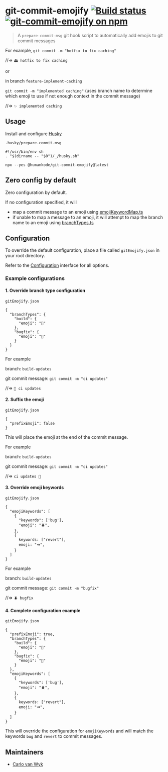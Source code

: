 # git-commit-emojify [![Build status](https://github.com/thecarlo/git-commit-emojify/actions/workflows/build.yml/badge.svg)](https://github.com/thecarlo/git-commit-emojify/actions/workflows/build.yml) [![git-commit-emojify on npm](https://img.shields.io/npm/v/@humankode/git-commit-emojify)](https://www.npmjs.com/package/@humankode/git-commit-emojify)

> A `prepare-commit-msg` git hook script to automatically add emojis to git commit messages

For example, `git commit -m "hotfix to fix caching"`

//=> `🚑 hotfix to fix caching`

or

in branch `feature-implement-caching`

`git commit -m "implemented caching"` (uses branch name to determine which emoji to use if not enough context in the commit message)

//=> `✨ implemented caching`

## Usage

Install and configure [Husky](https://www.npmjs.com/package/husky)

`.husky/prepare-commit-msg`

```
#!/usr/bin/env sh
. "$(dirname -- "$0")/_/husky.sh"

npx --yes @humankode/git-commit-emojify@latest
```

## Zero config by default

Zero configuration by default.

If no configuration specified, it will

- map a commit message to an emoji using [emojiKeywordMap.ts](src/maps/emojiKeywordMap.ts)
- if unable to map a message to an emoji, it will attempt to map the branch name to an emoji using [branchTypes.ts](src/maps/branchTypes.ts)

## Configuration

To override the default configuration, place a file called `gitEmojify.json` in your root directory.

Refer to the [Configuration](src/interfaces/configuration.ts) interface for all options.

### Example configurations

#### 1. Override branch type configuration

`gitEmojify.json`

```
{
  "branchTypes": {
    "build": {
      "emoji": "👷"
    },
    "bugfix": {
      "emoji": "🐛"
    }
  }
}

```

For example

branch: `build-updates`

git commit message:
`git commit -m "ci updates"`

//=> `👷 ci updates`

#### 2. Suffix the emoji

`gitEmojify.json`

```
{
  "prefixEmoji": false
}

```

This will place the emoji at the end of the commit message.

For example

branch: `build-updates`

git commit message:
`git commit -m "ci updates"`

//=> `ci updates 👷`

#### 3. Override emoji keywords

`gitEmojify.json`

```
{
  "emojiKeywords": [
    {
      "keywords": ['bug'],
      "emoji": "🪲",
    },
    {
      keywords: ["revert"],
      emoji: "⏪️",
    }
  ]
}
```

For example

branch: `build-updates`

git commit message:
`git commit -m "bugfix"`

//=> `🪲 bugfix`

#### 4. Complete configuration example

`gitEmojify.json`

```
{
  "prefixEmoji": true,
  "branchTypes": {
    "build": {
      "emoji": "👷"
    },
    "bugfix": {
      "emoji": "🐛"
    }
  },
  "emojiKeywords": [
    {
      "keywords": ['bug'],
      "emoji": "🪲",
    },
    {
      keywords: ["revert"],
      emoji: "⏪️",
    }
  ]
}
```

This will override the configuration for `emojiKeywords` and will match the keywords `bug` and `revert` to commit messages.

## Maintainers

- [Carlo van Wyk](https://github.com/thecarlo)
